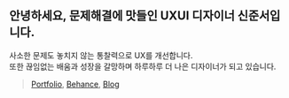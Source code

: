 ## 안녕하세요, 문제해결에 맛들인 UXUI 디자이너 신준서입니다.
사소한 문제도 놓치지 않는 통찰력으로 UX를 개선합니다.<br>
또한 끊임없는 배움과 성장을 갈망하며 하루하루 더 나은 디자이너가 되고 있습니다.
> [Portfolio](https://baeian.notion.site/baeian/ShinJoonseo-Portfolio-6d05953968ca4acf9092cf70536dc4ec), [Behance](https://www.behance.net/66c34071), [Blog](https://velog.io/@baeian)


<!--
<div>
  <a href="https://youtu.be/y02I-vz-kBs?t=738">
    <img src="https://github.com/qodldks/qodldks/blob/master/yearning.jpg?raw=true" width="400px"/>
  </a>
  <a href="https://youtu.be/y02I-vz-kBs?t=754">
    <img src="https://github.com/qodldks/qodldks/blob/master/last%20vlog.jpg?raw=true" width="400px"/>
  </a>
  <a href="https://youtu.be/y02I-vz-kBs?t=882">
    <img src="https://github.com/qodldks/qodldks/blob/master/%EC%B0%8C%EB%8B%88%EA%BE%B8.jpg?raw=true" width="400px"/>
  </a>
  <a href="https://youtu.be/y02I-vz-kBs?t=990">
    <img src="https://github.com/qodldks/qodldks/blob/master/love.jpg?raw=true" width="400px"/>
  </a>
</div>
-->


